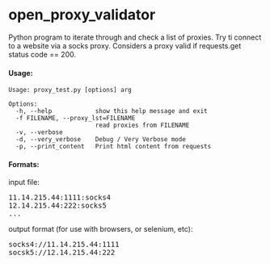 # open_proxy_validator

Python program to iterate through and check a list of proxies. Try ti connect to a website
via a socks proxy. Considers a proxy valid if requests.get status code == 200. 


#### Usage:

    Usage: proxy_test.py [options] arg
    
    Options:
      -h, --help            show this help message and exit
      -f FILENAME, --proxy_lst=FILENAME
                            read proxies from FILENAME
      -v, --verbose         
      -d, --very_verbose    Debug / Very Verbose mode
      -p, --print_content   Print html content from requests

#### Formats:

input file:

<pre>
11.14.215.44:1111:socks4
12.14.215.44:222:socks5
...
</pre>

output format (for use with browsers, or selenium, etc):

<pre>
socks4://11.14.215.44:1111
socsk5://12.14.215.44:222
</pre>
